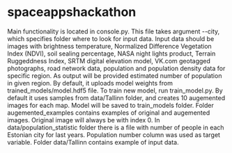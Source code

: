 # spaceappshackathon
Main functionality is located in console.py. This file takes argument --city, which specifies folder where to look for input data. Input data should be images with brightness temperature, Normalized Difference Vegetation Index (NDVI), soil sealing percentage, NASA night lights product, Terrain Ruggeddness Index, SRTM digital elevation model, VK.com geotagged photographs, road network data, population and population density data for specific region.
As output will be provided estimated number of population in given region. By default, it uploads model weights from trained_models/model.hdf5 file.
To train new model, run train_model.py. By default it uses samples from data/Tallinn folder, and creates 10 augemented images for each map. Model will be saved to train_models folder. Folder augemented_examples contains examples of original and augemented images. Original image will always be with index 0.
In data/population_statistic folder there is a file with number of people in each Estonian city for last years. Population number column was used as target variable. 
Folder data/Tallinn contains example of input data. 
